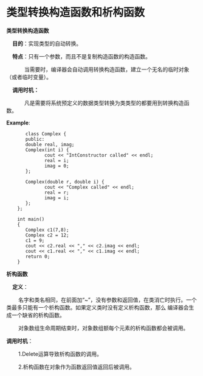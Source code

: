  # 类型转换构造函数和析构函数

**类型转换构造函数**

&nbsp;&nbsp;&nbsp;&nbsp;**目的**：实现类型的自动转换。

&nbsp;&nbsp;&nbsp;&nbsp;**特点**：只有一个参数，而且不是复制构造函数的构造函数。

&nbsp;&nbsp;&nbsp;&nbsp;&nbsp;&nbsp;&nbsp;&nbsp;&nbsp;&nbsp;&nbsp;&nbsp;当需要时，编译器会自动调用转换构造函数，建立一个无名的临时对象（或者临时变量）。

&nbsp;&nbsp;&nbsp;&nbsp;**调用时机：**

&nbsp;&nbsp;&nbsp;&nbsp;&nbsp;&nbsp;&nbsp;&nbsp;&nbsp;&nbsp;&nbsp;&nbsp;凡是需要将系统预定义的数据类型转换为类类型的都要用到转换构造函数。

**Example**:
```
       class Complex {
       public:
       double real, imag;
       Complex(int i) {
              cout << "IntConstructor called" << endl;
              real = i;
              imag = 0;
       };

       Complex(double r, double i) {
              cout << "Complex called" << endl;
              real = r;
              imag = i;
       };
    };

    int main()
    {
       Complex c1(7,8);
       Complex c2 = 12;
       c1 = 9;
       cout << c2.real << "," << c2.imag << endl;
       cout << c1.real << "," << c1.imag << endl;
       return 0;
    }
```

**析构函数**

 &nbsp;&nbsp;&nbsp;&nbsp;**定义**：

&nbsp;&nbsp;&nbsp;&nbsp;&nbsp;&nbsp;&nbsp;&nbsp;名字和类名相同，在前面加“~”，没有参数和返回值，在类消亡时执行。一个类最多只能有一个析构函数。如果定义类时没有定义析构函数，那么                 编译器会生成一个缺省的析构函数。

 &nbsp;&nbsp;&nbsp;&nbsp;&nbsp;&nbsp;&nbsp;&nbsp;对象数组生命周期结束时，对象数组额每个元素的析构函数都会被调用。

 **调用时机**：

&nbsp;&nbsp;&nbsp;&nbsp;&nbsp;&nbsp;&nbsp;&nbsp;1.Delete运算导致析构函数的调用。

&nbsp;&nbsp;&nbsp;&nbsp;&nbsp;&nbsp;&nbsp;&nbsp;2.析构函数在对象作为函数返回值返回后被调用。